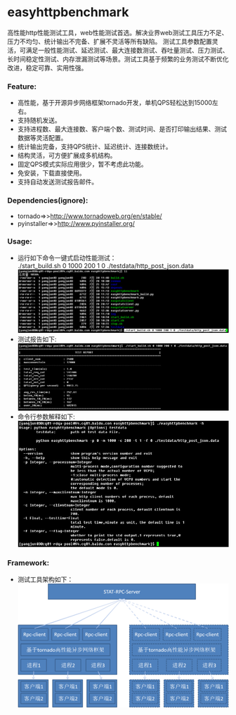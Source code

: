 easyhttpbenchmark
=================

高性能http性能测试工具，web性能测试首选。解决业界web测试工具压力不足、压力不均匀、统计输出不完备、扩展不灵活等所有缺陷。 测试工具参数配置灵活，可满足一般性能测试、延迟测试、最大连接数测试、吞吐量测试、压力测试、长时间稳定性测试、内存泄漏测试等场景。测试工具基于频繁的业务测试不断优化改进，稳定可靠、实用性强。   

### Feature:
* 高性能，基于开源异步网络框架tornado开发，单机QPS轻松达到15000左右。  
* 支持随机发送。
* 支持进程数、最大连接数、客户端个数、测试时间、是否打印输出结果、测试数据等灵活配置。     
* 统计输出完备，支持QPS统计、延迟统计、连接数统计。    
* 结构灵活，可方便扩展成多机结构。  
* 固定QPS模式实际应用很少，暂不考虑此功能。      
* 免安装，下载直接使用。     
* 支持自动发送测试报告邮件。     
 
### Dependencies(ignore):    
* tornado=>>http://www.tornadoweb.org/en/stable/     
* pyinstaller=>>http://www.pyinstaller.org/     

### Usage:
* 运行如下命令一键式启动性能测试：    
./start_build.sh 0 1000 200 1 0 ./testdata/http_post_json.data
![image](screenshot/001.jpg)     
* 测试报告如下:    
![image](screenshot/report.jpg)
* 命令行参数解释如下:    
![image](screenshot/002.jpg)

### Framework:    
* 测试工具架构如下：    
![image](screenshot/frame.png)     
